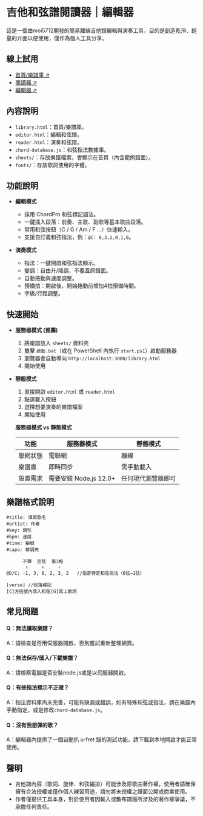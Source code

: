 # 吉他和弦譜閱讀器｜編輯器

這是一個由moi5712開發的簡易離線吉他譜編輯與演奏工具，目的是創造乾淨、輕量的介面以便使用，僅作為個人工具分享。

## 線上試用

- [首頁/樂譜庫 ↗](https://moi5712.github.io/guitarchordreader/index.html)
- [閱讀器 ↗](https://moi5712.github.io/guitarchordreader/reader.html)
- [編輯器 ↗](https://moi5712.github.io/guitarchordreader/editor.html)

## 內容說明

- `library.html`：首頁/樂譜庫。
- `editor.html`：編輯和弦譜。
- `reader.html`：演奏和弦譜。
- `chord-database.js`：和弦指法數據庫。
- `sheets/`：存放樂譜檔案，會顯示在首頁（內含範例譜面）。
- `fonts/`：存放歌詞使用的字體。

## 功能說明

-  **編輯模式**

    - 採用 ChordPro 和弦標記語法。
    - 一鍵插入段落：前奏、主歌、副歌等基本歌曲段落。
    - 常用和弦按鈕（C / G / Am / F ...）快速輸入。
    - 支援自訂義和弦指法，例：`@C: 0,3,2,0,1,0`。

-  **演奏模式**

    - 指法：一鍵開啟和弦指法顯示。
    - 變調：自由升/降調，不覆蓋原譜面。
    - 自動捲動與速度調整。
    - 預備拍：開啟後，開始捲動前增加4拍預備時間。
    - 字級/行距調整。

## 快速開始

- **服務器模式 (推薦)**
   1. 將樂譜放入 `sheets/` 資料夾
   2. 雙擊 `啟動.bat`（或在 PowerShell 內執行 `start.ps1`）啟動服務器
   3. 瀏覽器會自動導向 `http://localhost:3000/library.html` 
   4. 開始使用

- **靜態模式**
   1. 直接開啟 `editor.html` 或 `reader.html`
   2. 點選載入按鈕
   3. 選擇想要演奏的樂譜檔案
   4. 開始使用

   **服務器模式 vs 靜態模式**

    | 功能 | 服務器模式 | 靜態模式 |
    |------|------------|----------|
    | 聯網狀態 | 需聯網 | 離線 |
    | 樂譜庫 | 即時同步 | 需手動載入 |
    | 設置需求 | 需要安裝 Node.js 12.0+ | 任何現代瀏覽器即可 |

## 樂譜格式說明
```
#title: 填寫歌名
#artist: 作者
#key: 調性
#bpm: 速度
#time: 拍號
#capo: 移調夾

      不彈  空弦  第3格
       ↓     ↓     ↓
@D/C: -1, 3, 0, 2, 3, 2   //指定特定和弦指法（6弦→1弦）

[verse] //段落標記
[C]方括號內填入和弦[G]寫上歌詞
```
## 常見問題

#### Q：無法讀取樂譜？
A：請檢查是否用伺服器開啟，否則嘗試重新整理網頁。

#### Q：無法保存/匯入/下載樂譜？
A：請檢察電腦是否安裝node.js或是以伺服器開啟。

#### Q：有些指法標示不正確？
A：指法資料庫尚未完善，可能有缺漏或錯誤，如有特殊和弦或指法，請在樂譜內手動指定，或是修改`chord-database.js`。

#### Q：沒有我想彈的歌？
A：編輯器內提供了一個自動扒 u-fret 譜的測試功能，請下載到本地開啟才能正常使用。

## 聲明

- 吉他譜內容（歌詞、旋律、和弦編排）可能涉及原歌曲著作權，使用者請確保擁有合法授權或僅作個人練習用途，請勿將未授權之譜面公開或商業使用。
- 作者僅提供工具本身，對於使用者因輸入或散布譜面所涉及的著作權爭議，不承擔任何責任。
